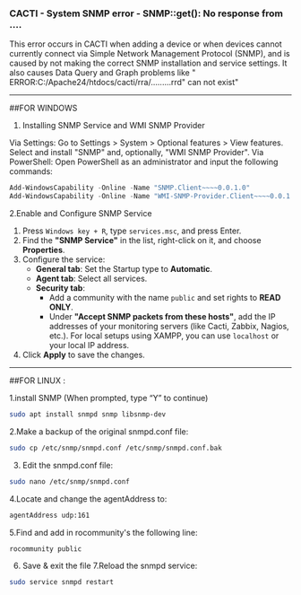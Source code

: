 ### CACTI - System SNMP error - SNMP::get(): No response from ....
This error occurs in CACTI when adding a device or when devices cannot currently connect via Simple Network Management Protocol (SNMP), and is caused by not making the correct SNMP installation and service settings. It also causes Data Query and Graph problems like " ERROR:C:/Apache24/htdocs/cacti/rra/.........rrd" can not exist"

____________________________________________________________________________________________________

##FOR WINDOWS

1. Installing SNMP Service and WMI SNMP Provider

Via Settings: Go to Settings > System > Optional features > View features. Select and install "SNMP" and, optionally, "WMI SNMP Provider".
Via PowerShell: Open PowerShell as an administrator and input the following commands:
```powershell
Add-WindowsCapability -Online -Name "SNMP.Client~~~~0.0.1.0"
Add-WindowsCapability -Online -Name "WMI-SNMP-Provider.Client~~~~0.0.1.0"
```
2.Enable and Configure SNMP Service

1. Press `Windows key + R`, type `services.msc`, and press Enter.
2. Find the **"SNMP Service"** in the list, right-click on it, and choose **Properties**.
3. Configure the service:
    - **General tab**: Set the Startup type to **Automatic**.
    - **Agent tab**: Select all services.
    - **Security tab**:
        - Add a community with the name `public` and set rights to **READ ONLY**.
        - Under **"Accept SNMP packets from these hosts"**, add the IP addresses of your monitoring servers (like Cacti, Zabbix, Nagios, etc.). For local setups using XAMPP, you can use `localhost` or your local IP address.
4. Click **Apply** to save the changes.
___________________________________________________________________________________________________________

##FOR LINUX :

1.install SNMP (When prompted, type “Y” to continue)
```bash 
sudo apt install snmpd snmp libsnmp-dev
```
2.Make a backup of the original snmpd.conf file:
```bash 
sudo cp /etc/snmp/snmpd.conf /etc/snmp/snmpd.conf.bak
```
3. Edit the snmpd.conf file:
```bash
sudo nano /etc/snmp/snmpd.conf
```
4.Locate and change the agentAddress to:
```bash
agentAddress udp:161
```
5.Find and add in rocommunity's the following line:
```bash 
rocommunity public
```
6. Save & exit the file
7.Reload the snmpd service:
```bash
sudo service snmpd restart
```
